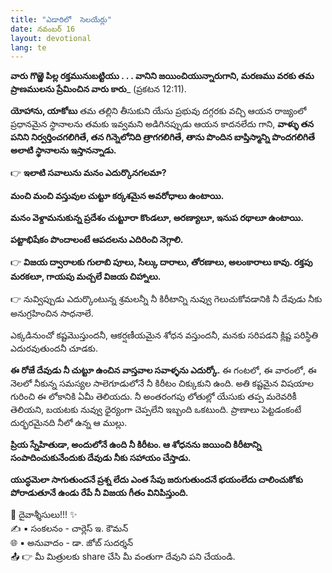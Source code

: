 ```yaml
---
title: "ఎడారిలో  సెలయేర్లు"
date: నవంబర్ 16
layout: devotional
lang: te
---
```


**వారు గొఱ్ఱె పిల్ల రక్తమునుబట్టియు . . . వానిని జయించియున్నారుగాని, మరణము వరకు తమ ప్రాణములను ప్రేమించిన వారు కారు**_ (ప్రకటన 12:11).

**యోహాను, యాకోబు** తమ తల్లిని తీసుకుని యేసు ప్రభువు దగ్గరకు వచ్చి ఆయన రాజ్యంలో ప్రధానమైన స్థానాలను తమకు ఇవ్వమని అడిగినప్పుడు ఆయన కాదనలేదు గాని, **వాళ్ళు తన పనిని నిర్వర్తించగలిగితే, తన గిన్నెలోనిది త్రాగగలిగితే, తాను పొందిన బాప్తిస్మాన్ని పొందగలిగితే అలాటి స్థానాలను ఇస్తానన్నాడు.**

👉 **ఇలాటి సవాలును మనం ఎదుర్కొనగలమా?**
 
**మంచి మంచి వస్తువుల చుట్టూ కర్కశమైన అవరోధాలు ఉంటాయి.**

 **మనం వెళ్దామనుకున్న ప్రదేశం చుట్టూరా కొండలూ, అరణ్యాలూ, ఇనుప రథాలూ ఉంటాయి.**

 **పట్టాభిషేకం పొందాలంటే ఆపదలను ఎదిరించి నెగ్గాలి.**

 👉 **విజయ ద్వారాలకు గులాబి పూలు, సిల్కు దారాలు, తోరణాలు, అలంకారాలు కావు. రక్తపు మరకలూ, గాయపు మచ్చలే విజయ చిహ్నాలు.** 

👉 నువ్విప్పుడు ఎదుర్కొంటున్న శ్రమలన్నీ నీ కిరీటాన్ని నువ్వు గెలుచుకోవడానికి నీ దేవుడు నీకు అనుగ్రహించిన సాధనాలే.

ఎక్కడినుంచో కష్టమొస్తుందనీ, ఆకర్షణీయమైన శోధన వస్తుందనీ, మనకు సరిపడని క్లిష్ట పరిస్థితి ఎదురవుతుందనీ చూడకు. 

**ఈ రోజే దేవుడు నీ చుట్టూ ఉంచిన వాస్తవాల సవాళ్ళను ఎదుర్కో.** ఈ గంటలో, ఈ వారంలో, ఈ నెలలో నీకున్న సమస్యల సాలెగూడులోనే నీ కిరీటం చిక్కుకుని ఉంది. అతి కష్టమైన విషయాల గురించి ఈ లోకానికి ఏమీ తెలియదు. నీ అంతరంగపు లోతుల్లో యేసుకు తప్ప మరెవరికీ తెలియని, బయటకు నువ్వు ధైర్యంగా చెప్పలేని ఇబ్బంది ఒకటుంది. ప్రాణాలు పెట్టడంకంటే దుర్భరమైనది నీలో ఉన్న ఆ ముల్లు.

**ప్రియ స్నేహితుడా, అందులోనే ఉంది నీ కిరీటం. ఆ శోధనను జయించి కిరీటాన్ని సంపాదించుకునేందుకు దేవుడు నీకు సహాయం చేస్తాడు.**

**యుద్ధమెలా సాగుతుందనే ప్రశ్న లేదు ఎంత సేపు జరుగుతుందనే భయంలేదు చాలించుకోకు పోరాడుతూనే ఉండు రేపే నీ విజయ గీతం వినిపిస్తుంది.**

<div class="blessing">🙏 <span class="bless-text">దైవాశ్శీసులు!!!</span> ✨</div>

<div class="credit">✍️ <span class="credit-text">▪ సంకలనం - చార్లెస్ ఇ. కౌమన్</span></div>
<div class="credit">🌐 <span class="credit-text">▪ అనువాదం - డా. జోబ్ సుదర్శన్</span></div>


<div class="share">📤 👉 <span class="share-text">మీ మిత్రులకు share చేసి మీ వంతుగా దేవుని పని చేయండి.</span></div>
